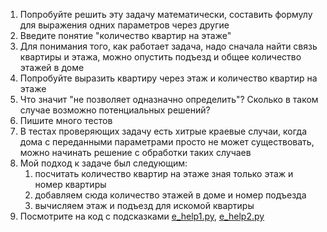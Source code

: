 1. Попробуйте решить эту задачу математически, составить формулу для выражения одних параметров через другие
2. Введите понятие "количество квартир на этаже"
3. Для понимания того, как работает задача, надо сначала найти связь квартиры и этажа,
   можно опустить подъезд и общее количество этажей в доме
4. Попробуйте выразить квартиру через этаж и количество квартир на этаже
5. Что значит "не позволяет одназначно определить"? Сколько в таком случае возможно потенциальных решений?
6. Пишите много тестов
7. В тестах проверяющих задачу есть хитрые краевые случаи, когда дома с переданными параметрами просто не может существовать,
   можно начинать решение с обработки таких случаев
8. Мой подход к задаче был следующим:
   1. посчитать количество квартир на этаже зная только этаж и номер квартиры
   2. добавляем сюда количество этажей в доме и номер подъезда
   3. вычисляем этаж и подъезд для искомой квартиры
9. Посмотрите на код с подсказками [e_help1.py](./e_help1.py), [e_help2.py](./e_help2.py)
